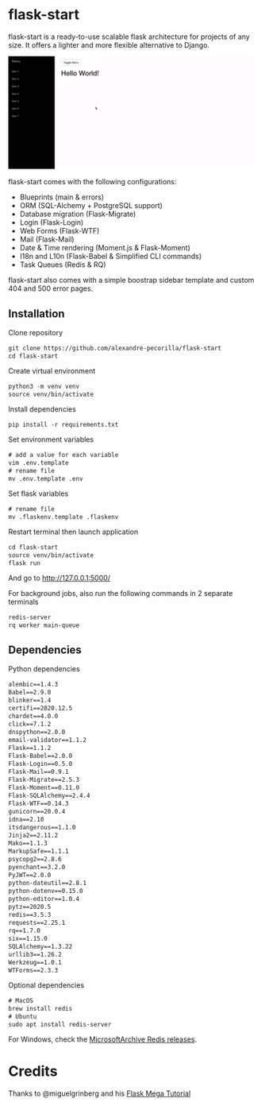 # flask-start
flask-start is a ready-to-use scalable flask architecture for projects of any size. 
It offers a lighter and more flexible alternative to Django.

![](flask-start.gif)


flask-start comes with the following configurations:

- Blueprints (main & errors)
- ORM (SQL-Alchemy + PostgreSQL support)
- Database migration (Flask-Migrate)
- Login (Flask-Login)
- Web Forms (Flask-WTF)
- Mail (Flask-Mail)
- Date & Time rendering (Moment.js & Flask-Moment)
- I18n and L10n (Flask-Babel & Simplified CLI commands)
- Task Queues (Redis & RQ)

flask-start also comes with a simple boostrap sidebar template and custom 404 and 500 error pages.

## Installation

Clone repository
```
git clone https://github.com/alexandre-pecorilla/flask-start
cd flask-start
```

Create virtual environment
```
python3 -m venv venv
source venv/bin/activate
```

Install dependencies
```
pip install -r requirements.txt
```

Set environment variables
```
# add a value for each variable
vim .env.template
# rename file
mv .env.template .env
```

Set flask variables
```
# rename file
mv .flaskenv.template .flaskenv
```

Restart terminal then launch application
```
cd flask-start
source venv/bin/activate
flask run
```
And go to http://127.0.0.1:5000/

For background jobs, also run the following commands in 2 separate terminals
```
redis-server
rq worker main-queue
```

## Dependencies

Python dependencies
```
alembic==1.4.3
Babel==2.9.0
blinker==1.4
certifi==2020.12.5
chardet==4.0.0
click==7.1.2
dnspython==2.0.0
email-validator==1.1.2
Flask==1.1.2
Flask-Babel==2.0.0
Flask-Login==0.5.0
Flask-Mail==0.9.1
Flask-Migrate==2.5.3
Flask-Moment==0.11.0
Flask-SQLAlchemy==2.4.4
Flask-WTF==0.14.3
gunicorn==20.0.4
idna==2.10
itsdangerous==1.1.0
Jinja2==2.11.2
Mako==1.1.3
MarkupSafe==1.1.1
psycopg2==2.8.6
pyenchant==3.2.0
PyJWT==2.0.0
python-dateutil==2.8.1
python-dotenv==0.15.0
python-editor==1.0.4
pytz==2020.5
redis==3.5.3
requests==2.25.1
rq==1.7.0
six==1.15.0
SQLAlchemy==1.3.22
urllib3==1.26.2
Werkzeug==1.0.1
WTForms==2.3.3
```

Optional dependencies
```
# MacOS
brew install redis
# Ubuntu
sudo apt install redis-server
```
For Windows, check the [MicrosoftArchive Redis releases](https://github.com/MicrosoftArchive/redis/releases).

# Credits
Thanks to @miguelgrinberg and his [Flask Mega Tutorial](https://blog.miguelgrinberg.com/post/the-flask-mega-tutorial-part-i-hello-world)
